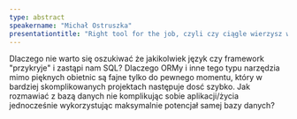 ```yaml
---
type: abstract
speakername: "Michał Ostruszka"
presentationtitle: "Right tool for the job, czyli czy ciągle wierzysz w ORM"
---
```

Dlaczego nie warto się oszukiwać że jakikolwiek język czy framework "przykryje"
i zastąpi nam SQL?
Dlaczego ORMy i inne tego typu narzędzia mimo pięknych obietnic są fajne
tylko do pewnego momentu, który w bardziej skomplikowanych projektach
następuje dosć szybko.
Jak rozmawiać z bazą danych nie komplikując sobie aplikacji/życia
jednocześnie wykorzystując maksymalnie potencjał samej bazy danych?
